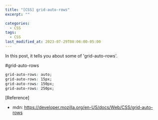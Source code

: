 ```yaml
---
title: "[CSS] grid-auto-rows"
excerpt: ""

categories:
  - CSS
tags:
  - CSS
last_modified_at: 2023-07-29T08:06:00-05:00
---
```


In this post, it tells you about some of 'grid-auto-rows'.

#grid-auto-rows

```css
grid-auto-rows: auto;
grid-auto-rows: 15px;
grid-auto-rows: 150px;
grid-auto-rows: 250px;
```

[Reference]

- mdn: <https://developer.mozilla.org/en-US/docs/Web/CSS/grid-auto-rows>
